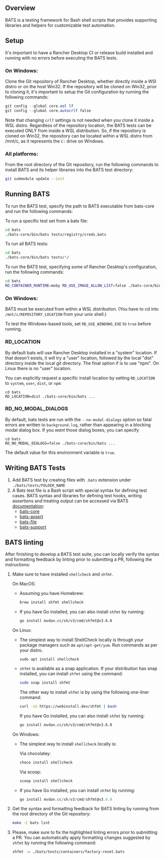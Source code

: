 ## Overview

BATS is a testing framework for Bash shell scripts that provides supporting libraries and helpers for customizable test automation.

## Setup

It's important to have a Rancher Desktop CI or release build installed and running with no errors before executing the BATS tests.

### On Windows:

Clone the Git repository of Rancher Desktop, whether directly inside a WSl distro or on the host Win32.
If the repository will be cloned on Win32, prior to cloning it, it's important to setup the Git configuration by running the following commands:

  ```powershell
  git config --global core.eol lf
  git config --global core.autocrlf false
  ```
Note that changing `crlf` settings is not needed when you clone it inside a WSL distro.
Regardless of the repository location, the BATS tests can be executed ONLY from inside a WSL distribution. So, if the repository is cloned on Win32, the repository can be located within a WSL distro from /mnt/c, as it represents the `C:` drive on Windows.

### All platforms:

From the root directory of the Git repository, run the following commands to install BATS and its helper libraries into the BATS test directory:

  ```sh
  git submodule update --init
  ```

## Running BATS

To run the BATS test, specify the path to BATS executable from bats-core and run the following commands:

To run a specific test set from a bats file:

```sh
cd bats
./bats-core/bin/bats tests/registry/creds.bats
```

To run all BATS tests:

```sh
cd bats
./bats-core/bin/bats tests/*/
```

To run the BATS test, specifying some of Rancher Desktop's configuration, run the following commands:

```sh
cd bats
RD_CONTAINER_RUNTIME=moby RD_USE_IMAGE_ALLOW_LIST=false ./bats-core/bin/bats tests/registry/creds.bats
```

### On Windows:

BATS must be executed from within a WSL distribution. (You have to cd into `/mnt/c/REPOSITORY_LOCATION` from your unix shell.)

To test the Windows-based tools, set `RD_USE_WINDOWS_EXE` to `true` before running.

### RD_LOCATION

By default bats will use Rancher Desktop installed in a "system" location. If that doesn't exists, it will try a "user" location, followed by the local "dist" directory inside the local git directory. The final option if is to use "npm". On Linux there is no "user" location.

You can explicitly request a specific install location by setting `RD_LOCATION` to `system`, `user`, `dist`, or `npm`:

```
cd bats
RD_LOCATION=dist ./bats-core/bin/bats ...
```

### RD_NO_MODAL_DIALOGS

By default, bats tests are run with the `--no-modal-dialogs` option so fatal errors are written to `background.log`,
rather than appearing in a blocking modal dialog box. If you *want* those dialog boxes, you can specify

```
cd bats
RD_NO_MODAL_DIALOGS=false ./bats-core/bin/bats ...
```

The default value for this environment variable is `true`.

## Writing BATS Tests

1. Add BATS test by creating files with `.bats` extension under `./bats/tests/FOLDER_NAME`
2. A Bats test file is a Bash script with special syntax for defining test cases. BATS syntax and libraries for defining test hooks, writing assertions and treating output can be accessed via BATS [documentation](https://bats-core.readthedocs.io/en/stable/):
    - [bats-core](https://github.com/rancher-sandbox/bats-core)
    - [bats-assert](https://github.com/rancher-sandbox/bats-assert)
    - [bats-file](https://github.com/rancher-sandbox/bats-file)
    - [bats-support](https://github.com/rancher-sandbox/bats-support)

## BATS linting

After finishing to develop a BATS test suite, you can locally verify the syntax and formatting feedback by linting prior to submitting a PR, following the instructions:

  1. Make sure to have installed `shellcheck` and `shfmt`.

     On MacOS:
     - Assuming you have Homebrew:
       ```sh
       brew install shfmt shellcheck
       ```
     - If you have Go installed, you can also install `shfmt` by running:
       ```sh
       go install mvdan.cc/sh/v3/cmd/shfmt@v3.6.0
       ```

     On Linux:
     - The simplest way to install ShellCheck locally is through your package managers
       such as `apt/apt-get/yum`. Run commands as per your distro.
       ```
       sudo apt install shellcheck
       ```
     - `shfmt` is available as a snap application. If your distribution has snap
       installed, you can install `shfmt` using the command:
       ```sh
       sudo snap install shfmt
       ```
       The other way to install `shfmt` is by using the following one-liner command:
       ```sh
       curl -sS https://webinstall.dev/shfmt | bash
       ```
       If you have Go installed, you can also install `shfmt` by running:
       ```sh
       go install mvdan.cc/sh/v3/cmd/shfmt@v3.6.0
       ```
     On Windows:
     - The simplest way to install `shellcheck` locally is:

       Via chocolatey:
       ```powershell
       choco install shellcheck
       ```
       Via scoop:
       ```powershell
       scoop install shellcheck
       ```
     - If you have Go installed, you can install `shfmt` by running:
       ```powershell
       go install mvdan.cc/sh/v3/cmd/shfmt@v3.6.0
       ```

  2. Get the syntax and formatting feedback for BATS linting by running from the
     root directory of the Git repository:
     ```sh
     make -C bats lint
     ```
  3. Please, make sure to fix the highlighted linting errors prior to submitting
     a PR. You can automatically apply formatting changes suggested by `shfmt`
     by running the following command:
     ```sh
     shfmt -w ./bats/tests/containers/factory-reset.bats
     ```
